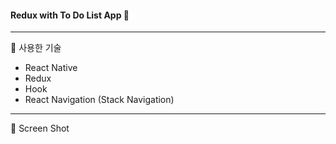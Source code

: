 #### Redux with To Do List App 📝

---

🔸 사용한 기술

- React Native
- Redux
- Hook
- React Navigation (Stack Navigation)

---

🔸 Screen Shot
